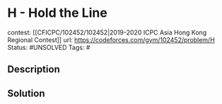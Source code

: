 # H - Hold the Line

contest: [[CFICPC/102452/102452|2019-2020 ICPC Asia Hong Kong Regional Contest]]
url: https://codeforces.com/gym/102452/problem/H
Status: #UNSOLVED
Tags: #

## Description

## Solution

